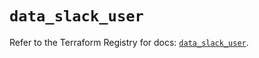 # `data_slack_user`

Refer to the Terraform Registry for docs: [`data_slack_user`](https://registry.terraform.io/providers/pablovarela/slack/1.2.2/docs/data-sources/user).
